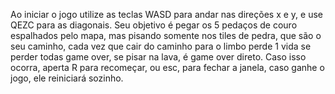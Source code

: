 Ao iniciar o jogo utilize as teclas WASD para andar nas direções x e y, e use QEZC para as diagonais.
Seu objetivo é pegar os 5 pedaços de couro espalhados pelo mapa, mas pisando somente nos tiles de pedra, que são o seu caminho, 
cada vez que cair do caminho para o limbo perde 1 vida se perder todas game over, se pisar na lava, é game over direto.
Caso isso ocorra, aperta R para recomeçar, ou esc, para fechar a janela, caso ganhe o jogo, ele reiniciará sozinho.